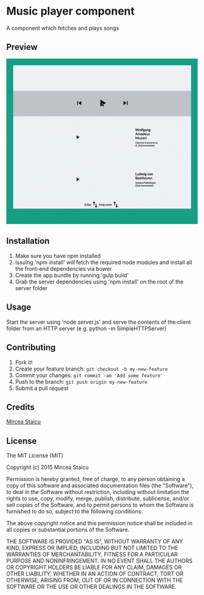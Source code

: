 # Music player component

A component which fetches and plays songs

## Preview

![Music player preview](https://raw.githubusercontent.com/mstaicu/music-player/master/preview-music-player.gif)

## Installation

1. Make sure you have npm installed
2. Issuing 'npm install' will fetch the required node modules and install all the front-end dependencies via bower
3. Create the app bundle by running 'gulp build'
4. Grab the server dependencies using 'npm install' on the root of the server folder

## Usage

Start the server using 'node server.js' and serve the contents of the client folder from an HTTP server (e.g. python -m SimpleHTTPServer)

## Contributing

1. Fork it!
2. Create your feature branch: `git checkout -b my-new-feature`
3. Commit your changes: `git commit -am 'Add some feature'`
4. Push to the branch: `git push origin my-new-feature`
5. Submit a pull request

## Credits

[Mircea Staicu](http://github.com/mstaicu)

## License

The MIT License (MIT)

Copyright (c) 2015 Mircea Staicu

Permission is hereby granted, free of charge, to any person obtaining a copy
of this software and associated documentation files (the "Software"), to deal
in the Software without restriction, including without limitation the rights
to use, copy, modify, merge, publish, distribute, sublicense, and/or sell
copies of the Software, and to permit persons to whom the Software is
furnished to do so, subject to the following conditions:

The above copyright notice and this permission notice shall be included in all
copies or substantial portions of the Software.

THE SOFTWARE IS PROVIDED "AS IS", WITHOUT WARRANTY OF ANY KIND, EXPRESS OR
IMPLIED, INCLUDING BUT NOT LIMITED TO THE WARRANTIES OF MERCHANTABILITY,
FITNESS FOR A PARTICULAR PURPOSE AND NONINFRINGEMENT. IN NO EVENT SHALL THE
AUTHORS OR COPYRIGHT HOLDERS BE LIABLE FOR ANY CLAIM, DAMAGES OR OTHER
LIABILITY, WHETHER IN AN ACTION OF CONTRACT, TORT OR OTHERWISE, ARISING FROM,
OUT OF OR IN CONNECTION WITH THE SOFTWARE OR THE USE OR OTHER DEALINGS IN THE
SOFTWARE.
